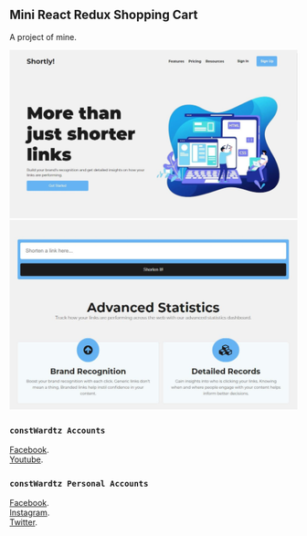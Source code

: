 ## Mini React Redux Shopping Cart

A project of mine.

![Screen shot](/assets/screenshot1.JPG)
![Screen shot](/assets/screenshot2.JPG)

### `constWardtz Accounts`

[Facebook](https://wwww.facebook.com/constWardtz). <br />
[Youtube](https://wwww.youtube.com/constWardtz).


### `constWardtz Personal Accounts`
[Facebook](https://wwww.facebook.com/wardvisual). <br />
[Instagram](https://wwww.instagram.com/wardvisual). <br />
[Twitter](https://wwww.twitter.com/wardvisual). 

